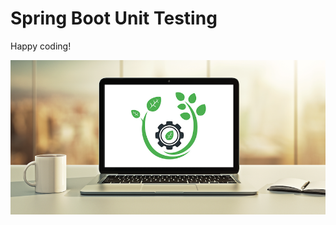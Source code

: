 # Spring Boot Unit Testing


Happy coding!

[<img src="images/spring-boot-unit-testing-thumbnail.png">](http://www.luv2code.com/spring-boot-unit-testing-github)